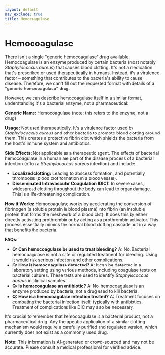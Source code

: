```yaml
---
layout: default
nav_exclude: true
title: Hemocoagulase
---
```


# Hemocoagulase

There isn't a single "generic Hemocoagulase" drug available.  Hemocoagulase is an enzyme produced by certain bacteria (most notably *Staphylococcus aureus*) that causes blood clotting.  It's not a medication that's prescribed or used therapeutically in humans.  Instead, it's a virulence factor – something that contributes to the bacteria's ability to cause disease.  Therefore, we can't fill out the requested format with details of a "generic hemocoagulase" drug.

However, we can describe hemocoagulase itself in a similar format, understanding it's a bacterial enzyme, not a pharmaceutical:

**Generic Name:** Hemocoagulase (note: this refers to the enzyme, not a drug)

**Usage:**  Not used therapeutically.  It's a virulence factor used by *Staphylococcus aureus* and other bacteria to promote blood clotting around them. This creates a protective fibrin clot which shields the bacteria from the host's immune system and antibiotics.

**Side Effects:** Not applicable as a therapeutic agent. The effects of bacterial hemocoagulase in a human are part of the disease process of a bacterial infection (often a *Staphylococcus aureus* infection) and include:

* **Localized clotting:** Leading to abscess formation, and potentially thrombosis (blood clot formation in a blood vessel).
* **Disseminated Intravascular Coagulation (DIC):** In severe cases, widespread clotting throughout the body can lead to organ damage. This is a life-threatening complication.

**How it Works:** Hemocoagulase works by accelerating the conversion of fibrinogen (a soluble protein in blood plasma) into fibrin (an insoluble protein that forms the meshwork of a blood clot). It does this by either directly activating prothrombin or by acting as a prothrombin activator.  This process essentially mimics the normal blood clotting cascade but in a way that benefits the bacteria.

**FAQs:**

* **Q: Can hemocoagulase be used to treat bleeding?** A: No.  Bacterial hemocoagulase is not a safe or regulated treatment for bleeding. Using it would risk serious infection and other complications.
* **Q: How is hemocoagulase detected?** A: It can be detected in a laboratory setting using various methods, including coagulase tests on bacterial cultures.  These tests are used to identify *Staphylococcus aureus* in clinical samples.
* **Q: Is hemocoagulase an antibiotic?** A: No, hemocoagulase is an enzyme produced by bacteria, not a drug used to kill bacteria.
* **Q: How is a hemocoagulase infection treated?** A: Treatment focuses on combating the bacterial infection itself, typically with antibiotics.  Treatment of complications like DIC may also be necessary.


It's crucial to remember that hemocoagulase is a bacterial product, not a pharmaceutical drug.  Any therapeutic application of a similar clotting mechanism would require a carefully purified and regulated version, which currently does not exist as a commonly used drug.


**Note:** This information is AI-generated or crowd-sourced and may not be accurate. Please consult a medical professional for verified advice.